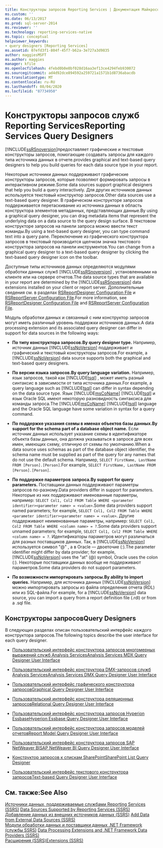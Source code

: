 ```yaml
---
title: Конструкторы запросов Reporting Services | Документация Майкрософт
ms.custom: ''
ms.date: 06/13/2017
ms.prod: sql-server-2014
ms.reviewer: ''
ms.technology: reporting-services-native
ms.topic: conceptual
helpviewer_keywords:
- query designers [Reporting Services]
ms.assetid: 07efd3f1-804f-45f7-b62a-3e727a3d9835
author: maggiesMSFT
ms.author: maggies
manager: kfile
ms.openlocfilehash: 4febd0b0e0bf028d16aa3ef13ce4294feb930072
ms.sourcegitcommit: ad4d92dce894592a259721a1571b1d8736abacdb
ms.translationtype: MT
ms.contentlocale: ru-RU
ms.lasthandoff: 08/04/2020
ms.locfileid: "87734950"
---
```

# <a name="reporting-services-query-designers"></a><span data-ttu-id="48272-102">Конструкторы запросов служб Reporting Services</span><span class="sxs-lookup"><span data-stu-id="48272-102">Reporting Services Query Designers</span></span>
  [!INCLUDE[ssRSnoversion](../includes/ssrsnoversion-md.md)]<span data-ttu-id="48272-103">предоставляет графические и текстовые конструкторы запросов, помогающие создавать запросы для каждого типа источника данных в отчете.</span><span class="sxs-lookup"><span data-stu-id="48272-103">provides graphical and text-based query designers to help you build queries for each data source type in your report.</span></span>  
  
 <span data-ttu-id="48272-104">Некоторые источники данных поддерживают графические конструкторы запросов, которые позволяют формировать запросы в интерактивном режиме.</span><span class="sxs-lookup"><span data-stu-id="48272-104">Some data sources support graphical designers that help you build a query interactively.</span></span> <span data-ttu-id="48272-105">Для других источников данных используется текстовый конструктор запросов.</span><span class="sxs-lookup"><span data-stu-id="48272-105">Other data sources use a text-based query designer.</span></span> <span data-ttu-id="48272-106">В графическом конструкторе запросов поддерживается перетаскивание из источника данных в область конструктора элементов метаданных, представляющих данные.</span><span class="sxs-lookup"><span data-stu-id="48272-106">By using a graphical query designer, you can drag metadata items that represent the underlying data on a data source to the query design surface.</span></span> <span data-ttu-id="48272-107">В текстовом конструкторе запросов на панели запроса можно ввести текст команды.</span><span class="sxs-lookup"><span data-stu-id="48272-107">By using a text-based query designer, you can type command text into a query pane.</span></span> <span data-ttu-id="48272-108">Переключение из графического конструктора запросов в текстовый производится щелчком значка текстового конструктора запросов на панели инструментов.</span><span class="sxs-lookup"><span data-stu-id="48272-108">You can change from a graphical query designer to a text-based query designer by clicking the text-based query designer icon on the toolbar.</span></span>  
  
 <span data-ttu-id="48272-109">Доступные типы источников данных определяются модулями обработки данных служб [!INCLUDE[ssRSnoversion](../includes/ssrsnoversion-md.md)] , установленными на клиенте или на сервере отчетов.</span><span class="sxs-lookup"><span data-stu-id="48272-109">The data source types that are available in your report are determined by the [!INCLUDE[ssRSnoversion](../includes/ssrsnoversion-md.md)] data extensions installed on your client or report server.</span></span> <span data-ttu-id="48272-110">Дополнительные сведения см. в разделах [RSReportDesigner Configuration File](report-server/rsreportdesigner-configuration-file.md) и [RSReportServer Configuration File](report-server/rsreportserver-config-configuration-file.md).</span><span class="sxs-lookup"><span data-stu-id="48272-110">For more information, see [RSReportDesigner Configuration File](report-server/rsreportdesigner-configuration-file.md) and [RSReportServer Configuration File](report-server/rsreportserver-config-configuration-file.md).</span></span>  
  
 <span data-ttu-id="48272-111">Модуль обработки данных и связанный с ним конструктор запросов могут иметь различный уровень поддержки источников данных.</span><span class="sxs-lookup"><span data-stu-id="48272-111">A data processing extension and its associated query designer can differ in support for data sources in the following ways:</span></span>  
  
-   <span data-ttu-id="48272-112">**По типу конструктора запросов.**</span><span class="sxs-lookup"><span data-stu-id="48272-112">**By query designer type.**</span></span> <span data-ttu-id="48272-113">Например, источник данных [!INCLUDE[ssNoVersion](../includes/ssnoversion-md.md)] поддерживает и графический и текстовый конструкторы запросов.</span><span class="sxs-lookup"><span data-stu-id="48272-113">For example, a [!INCLUDE[ssNoVersion](../includes/ssnoversion-md.md)] data source supports both the graphical and text-based query designers.</span></span>  
  
-   <span data-ttu-id="48272-114">**По версии языка запросов.**</span><span class="sxs-lookup"><span data-stu-id="48272-114">**By query language variation.**</span></span> <span data-ttu-id="48272-115">Например, язык запросов, такой как [!INCLUDE[tsql](../includes/tsql-md.md)] , может иметь разный синтаксис в зависимости от типа источника данных.</span><span class="sxs-lookup"><span data-stu-id="48272-115">For example, a query language such as [!INCLUDE[tsql](../includes/tsql-md.md)] can differ in syntax depending on the data source type.</span></span> <span data-ttu-id="48272-116">Язык [!INCLUDE[msCoName](../includes/msconame-md.md)] [!INCLUDE[tsql](../includes/tsql-md.md)] и язык Oracle SQL имеют некоторую разновидность синтаксиса для команды запроса.</span><span class="sxs-lookup"><span data-stu-id="48272-116">The [!INCLUDE[msCoName](../includes/msconame-md.md)] [!INCLUDE[tsql](../includes/tsql-md.md)] language and the Oracle SQL language have some variation in syntax for a query command.</span></span>  
  
-   <span data-ttu-id="48272-117">**По поддержке указания схемы в именах объектов базы данных.**</span><span class="sxs-lookup"><span data-stu-id="48272-117">**By support for the schema part of a database object name.**</span></span> <span data-ttu-id="48272-118">Если источник данных использует указание схемы в идентификаторе объекта базы данных, она должна указываться в запросе для всех имен, имеющих схему, отличную от схемы по умолчанию.</span><span class="sxs-lookup"><span data-stu-id="48272-118">When a data source uses schemas as part of the database object identifier, the schema name must be supplied as part of the query for any names that do not use the default schema.</span></span> <span data-ttu-id="48272-119">Например, `SELECT FirstName, LastName FROM [Person].[Person]`.</span><span class="sxs-lookup"><span data-stu-id="48272-119">For example, `SELECT FirstName, LastName FROM [Person].[Person]`.</span></span>  
  
-   <span data-ttu-id="48272-120">**По поддержке параметров запроса.**</span><span class="sxs-lookup"><span data-stu-id="48272-120">**By support for query parameters.**</span></span> <span data-ttu-id="48272-121">Поставщики данных поддерживают параметры запросов по-разному.</span><span class="sxs-lookup"><span data-stu-id="48272-121">Data providers differ in support for parameters.</span></span> <span data-ttu-id="48272-122">Некоторые из них поддерживают именованные параметры, например: `SELECT Col1, Col2 FROM Table WHERE <parameter identifier><parameter name> = <value>`.</span><span class="sxs-lookup"><span data-stu-id="48272-122">Some data providers support named parameters; for example, `SELECT Col1, Col2 FROM Table WHERE <parameter identifier><parameter name> = <value>`.</span></span> <span data-ttu-id="48272-123">Другие поддерживают неименованные параметры, например: `SELECT Col1, Col2 FROM Table WHERE <column name> = ?`.</span><span class="sxs-lookup"><span data-stu-id="48272-123">Some data providers support unnamed parameters; for example, `SELECT Col1, Col2 FROM Table WHERE <column name> = ?`.</span></span> <span data-ttu-id="48272-124">Идентификаторы параметров могут различаться для разных поставщиков данных. Так, в [!INCLUDE[ssNoVersion](../includes/ssnoversion-md.md)] используется символ "\@" , а в Oracle — двоеточие (:).</span><span class="sxs-lookup"><span data-stu-id="48272-124">The parameter identifier might differ by data provider; for example, [!INCLUDE[ssNoVersion](../includes/ssnoversion-md.md)] uses the "at" (@) symbol, Oracle uses the colon (:).</span></span> <span data-ttu-id="48272-125">Некоторые поставщики данных вообще не поддерживают параметров.</span><span class="sxs-lookup"><span data-stu-id="48272-125">Some data providers do not support parameters.</span></span>  
  
-   <span data-ttu-id="48272-126">**По возможности импортировать запросы.**</span><span class="sxs-lookup"><span data-stu-id="48272-126">**By ability to import queries.**</span></span> <span data-ttu-id="48272-127">Например, для источника данных [!INCLUDE[ssNoVersion](../includes/ssnoversion-md.md)] можно импортировать запросы из файла определения отчета (RDL) или из SQL-файла.</span><span class="sxs-lookup"><span data-stu-id="48272-127">For example, for a [!INCLUDE[ssNoVersion](../includes/ssnoversion-md.md)] data source, you can import a query from a report definition file (.rdl) or from a .sql file.</span></span>  
  
## <a name="query-designers"></a><span data-ttu-id="48272-128">Конструкторы запросов</span><span class="sxs-lookup"><span data-stu-id="48272-128">Query Designers</span></span>  
 <span data-ttu-id="48272-129">В следующих разделах описан пользовательский интерфейс каждого конструктора запросов.</span><span class="sxs-lookup"><span data-stu-id="48272-129">The following topics describe the user interface for each query designer.</span></span>  
  
-   [<span data-ttu-id="48272-130">Пользовательский интерфейс конструктора запросов многомерных выражений служб Analysis Services</span><span class="sxs-lookup"><span data-stu-id="48272-130">Analysis Services MDX Query Designer User Interface</span></span>](report-data/analysis-services-mdx-query-designer-user-interface.md)  
  
-   [<span data-ttu-id="48272-131">Пользовательский интерфейс конструктора DMX-запросов служб Analysis Services</span><span class="sxs-lookup"><span data-stu-id="48272-131">Analysis Services DMX Query Designer User Interface</span></span>](report-data/analysis-services-dmx-query-designer-user-interface.md)  
  
-   [<span data-ttu-id="48272-132">Пользовательский интерфейс графического конструктора запросов</span><span class="sxs-lookup"><span data-stu-id="48272-132">Graphical Query Designer User Interface</span></span>](report-data/graphical-query-designer-user-interface.md)  
  
-   [<span data-ttu-id="48272-133">Пользовательский интерфейс конструктора реляционных запросов</span><span class="sxs-lookup"><span data-stu-id="48272-133">Relational Query Designer User Interface</span></span>](../../2014/reporting-services/relational-query-designer-user-interface.md)  
  
-   [<span data-ttu-id="48272-134">Пользовательский интерфейс конструктора запросов Hyperion Essbase</span><span class="sxs-lookup"><span data-stu-id="48272-134">Hyperion Essbase Query Designer User Interface</span></span>](report-data/hyperion-essbase-query-designer-user-interface.md)  
  
-   [<span data-ttu-id="48272-135">Пользовательский интерфейс конструктора запросов моделей отчетов</span><span class="sxs-lookup"><span data-stu-id="48272-135">Report Model Query Designer User Interface</span></span>](report-data/report-model-query-designer-user-interface.md)  
  
-   [<span data-ttu-id="48272-136">Пользовательский интерфейс конструктора запросов SAP NetWeaver BI</span><span class="sxs-lookup"><span data-stu-id="48272-136">SAP NetWeaver BI Query Designer User Interface</span></span>](report-data/sap-netweaver-bi-query-designer-user-interface.md)  
  
-   [<span data-ttu-id="48272-137">Конструктор запросов к спискам SharePoint</span><span class="sxs-lookup"><span data-stu-id="48272-137">SharePoint List Query Designer</span></span>](../../2014/reporting-services/sharepoint-list-query-designer.md)  
  
-   [<span data-ttu-id="48272-138">Пользовательский интерфейс текстового конструктора запросов</span><span class="sxs-lookup"><span data-stu-id="48272-138">Text-based Query Designer User Interface</span></span>](../../2014/reporting-services/text-based-query-designer-user-interface.md)  
  
## <a name="see-also"></a><span data-ttu-id="48272-139">См. также:</span><span class="sxs-lookup"><span data-stu-id="48272-139">See Also</span></span>  
 <span data-ttu-id="48272-140">[Источники данных, поддерживаемые службами Reporting Services &#40;SSRS&#41;](create-deploy-and-manage-mobile-and-paginated-reports.md) </span><span class="sxs-lookup"><span data-stu-id="48272-140">[Data Sources Supported by Reporting Services &#40;SSRS&#41;](create-deploy-and-manage-mobile-and-paginated-reports.md) </span></span>  
 <span data-ttu-id="48272-141">[Добавление данных из внешних источников данных &#40;SSRS&#41;](report-data/add-data-from-external-data-sources-ssrs.md) </span><span class="sxs-lookup"><span data-stu-id="48272-141">[Add Data from External Data Sources &#40;SSRS&#41;](report-data/add-data-from-external-data-sources-ssrs.md) </span></span>  
 <span data-ttu-id="48272-142">[Модули обработки данных и поставщики данных .NET Framework &#40;службы SSRS&#41;](report-data/data-processing-extensions-and-net-framework-data-providers-ssrs.md) </span><span class="sxs-lookup"><span data-stu-id="48272-142">[Data Processing Extensions and .NET Framework Data Providers &#40;SSRS&#41;](report-data/data-processing-extensions-and-net-framework-data-providers-ssrs.md) </span></span>  
 [<span data-ttu-id="48272-143">Расширения (SSRS)</span><span class="sxs-lookup"><span data-stu-id="48272-143">Extensions &#40;SSRS&#41;</span></span>](extensions-ssrs.md)  
  
  
